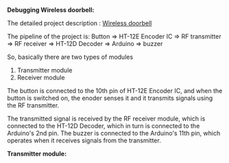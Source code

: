 **Debugging Wireless doorbell:** 

The detailed project description :
[Wireless doorbell](https://github.com/Snehan2k2/Elec_club_Mini_Task_2/blob/master/Wireless%20doorbell.md)

The pipeline of the project is:
Button => HT-12E Encoder IC => RF transmitter => RF receiver => HT-12D Decoder => Arduino => buzzer

So, basically there are two types of modules

1. Transmitter module
2. Receiver module

The button is connected to the 10th pin of HT-12E Encoder IC, and when the button is switched on, the enoder senses it and it transmits signals using the RF transmitter.

The transmitted signal is received by the RF receiver module, which is connected to the HT-12D Decoder, which in turn is connected to the Arduino's 2nd pin. The buzzer is connected to the Arduino's 11th pin, which operates when it receives signals from the transmitter.

**Transmitter module:**


